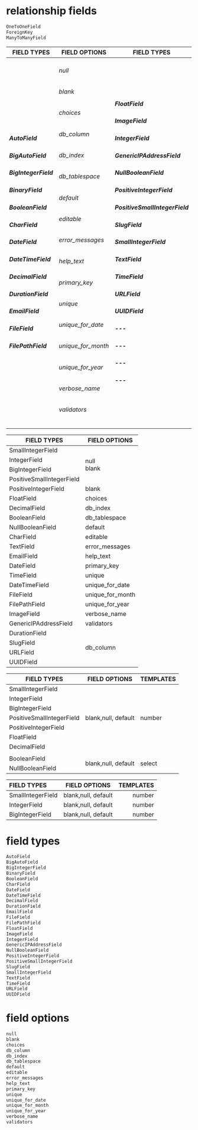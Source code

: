 # relationship fields
```python
OneToOneField
ForeignKey
ManyToManyField
```

<table>
    <thead>
        <tr>
            <th>FIELD TYPES</th>
            <th>FIELD OPTIONS</th>
			<th>FIELD TYPES</th>
        </tr>
    </thead>
    <tbody>
		<tr>
            <td>
		    	<h5>AutoField</h5>
				<h5>BigAutoField</h5>
				<h5>BigIntegerField</h5>
				<h5>BinaryField</h5>
				<h5>BooleanField</h5>
				<h5>CharField</h5>
				<h5>DateField</h5>
				<h5>DateTimeField</h5>
				<h5>DecimalField</h5>
				<h5>DurationField</h5>
				<h5>EmailField</h5>
				<h5>FileField</h5>
				<h5>FilePathField</h5>
				<h5></h5>
				<h5></h5>
				<h5></h5>
		                <h5></h5>
			</td>
            <td>
				<h6>null</h6>
				<h6>blank</h6>
				<h6>choices</h6>
				<h6>db_column</h6>
				<h6>db_index</h6>
				<h6>db_tablespace</h6>
				<h6>default</h6>
				<h6>editable</h6>
				<h6>error_messages</h6>
				<h6>help_text</h6>
				<h6>primary_key</h6>
				<h6>unique</h6>
				<h6>unique_for_date</h6>
				<h6>unique_for_month</h6>
				<h6>unique_for_year</h6>
				<h6>verbose_name</h6>
				<h6>validators</h6>
			</td>
			<td>
				<h5>FloatField</h5>
				<h5>ImageField</h5>
				<h5>IntegerField</h5>
				<h5>GenericIPAddressField</h5>
				<h5>NullBooleanField</h5>
				<h5>PositiveIntegerField</h5>
				<h5>PositiveSmallIntegerField</h5>
				<h5>SlugField</h5>
				<h5>SmallIntegerField</h5>
				<h5>TextField</h5>
				<h5>TimeField</h5>
				<h5>URLField</h5>
				<h5>UUIDField</h5>
				<h5>---</h5>
				<h5>---</h5>
				<h5>---</h5>
		                <h5>---</h5>
			</td>
        </tr>
    </tbody>
</table>

<table>
    <thead>
        <tr>
            <th>FIELD TYPES</th>
            <th>FIELD OPTIONS</th>
        </tr>
    </thead>
    <tbody>
		<tr>
            <td>SmallIntegerField</td>
            <td rowspan=4>
		null <br />
		blank
	    </td>
        </tr>
		<tr>
            <td>IntegerField</td>
        </tr>
		<tr>
            <td>BigIntegerField</td>
        </tr>
		<tr>
            <td>PositiveSmallIntegerField</td>
        </tr>
		<tr>
            <td>PositiveIntegerField</td>
            <td>blank</td>
        </tr>
		<tr>
            <td>FloatField</td>
            <td>choices</td>
        </tr>
		<tr>
            <td>DecimalField</td>
            <td>db_index</td>
        </tr>
		<tr>
            <td>BooleanField</td>
            <td>db_tablespace</td>
        </tr>
		<tr>
            <td>NullBooleanField</td>
            <td>default</td>
        </tr>
		<tr>
            <td>CharField</td>
            <td>editable</td>
        </tr>
		<tr>
            <td>TextField</td>
            <td>error_messages</td>
        </tr>
		<tr>
            <td>EmailField</td>
            <td>help_text</td>
        </tr>
		<tr>
            <td>DateField</td>
            <td>primary_key</td>
        </tr>
		<tr>
            <td>TimeField</td>
            <td>unique</td>
        </tr>
		<tr>
            <td>DateTimeField</td>
            <td>unique_for_date</td>
        </tr>
		<tr>
            <td>FileField</td>
            <td>unique_for_month</td>
        </tr>
		<tr>
            <td>FilePathField</td>
            <td>unique_for_year</td>
        </tr>
		<tr>
            <td>ImageField</td>
            <td>verbose_name</td>
        </tr>
		<tr>
            <td>GenericIPAddressField</td>
            <td>validators</td>
        </tr>
		<tr>
            <td>DurationField</td>
            <td rowspan=4>db_column</td>
        </tr>
		<tr>
            <td>SlugField</td>
        </tr>
		<tr>
            <td>URLField</td>
        </tr>
		<tr>
            <td>UUIDField</td>
        </tr>
    </tbody>
</table>

<table>
    <thead>
        <tr>
            <th>FIELD TYPES</th>
            <th>FIELD OPTIONS</th>
            <th>TEMPLATES</th>
        </tr>
    </thead>
    <tbody>
        <tr>
            <td>SmallIntegerField</td>
            <td rowspan=7>blank,null, default</td>
            <td rowspan=7>number</td>
        </tr>
        <tr>
            <td>IntegerField</td>
        </tr>
        <tr>
            <td>BigIntegerField</td>
        </tr>
        <tr>
            <td>PositiveSmallIntegerField</td>
        </tr>
        <tr>
            <td>PositiveIntegerField</td>
        </tr>
        <tr>
            <td>FloatField</td>
        </tr>
        <tr>
            <td>DecimalField</td>
        </tr>
        <tr>
            <td colspan=3></td>
        </tr>
        <tr>
            <td>BooleanField</td>
            <td rowspan=2>blank,null, default</td>
            <td rowspan=2>select</td>
        </tr>
        <tr>
            <td>NullBooleanField</td>
        </tr>
    </tbody>
</table>

| FIELD TYPES | FIELD OPTIONS | TEMPLATES |
| :---         |     :---:      |          ---: |
| SmallIntegerField   | blank,null, default     | number    |
| IntegerField     | blank,null, default       | number      |
| BigIntegerField     | blank,null, default       | number      |

# field types
```python
AutoField
BigAutoField
BigIntegerField
BinaryField
BooleanField
CharField
DateField
DateTimeField
DecimalField
DurationField
EmailField
FileField
FilePathField
FloatField
ImageField
IntegerField
GenericIPAddressField
NullBooleanField
PositiveIntegerField
PositiveSmallIntegerField
SlugField
SmallIntegerField
TextField
TimeField
URLField
UUIDField
```

# field options
```python
null
blank
choices
db_column
db_index
db_tablespace
default
editable
error_messages
help_text
primary_key
unique
unique_for_date
unique_for_month
unique_for_year
verbose_name
validators
```

